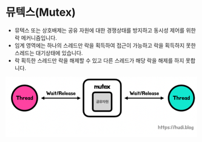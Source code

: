 # 뮤텍스(Mutex)
- 뮤텍스 또는 상호배제는 공유 자원에 대한 경쟁상태를 방지하고 동시성 제어를 위한 락 메커니즘입니다.
- 임계 영역에는 하나의 스레드만 락을 획득하여 접근이 가능하고 락을 획득하지 못한 스레드는 대기상태에 있습니다.
-  락 획득한 스레드만 락을 해제할 수 있고 다른 스레드가 해당 락을 해제를 하지 못합니다.

![img.png](img.png)